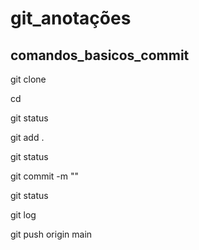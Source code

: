 # git_anotações

## comandos_basicos_commit

git clone <repo>

cd <repo>

git status

git add .

git status

git commit -m "<message>"

git status

git log

git push origin main


